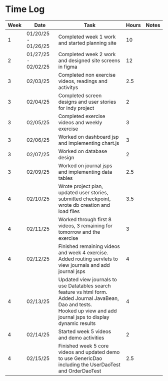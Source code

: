 # Time Log

|Week | Date                | Task                                                                                                                                                                           | Hours | Notes|
|------|---------------------|--------------------------------------------------------------------------------------------------------------------------------------------------------------------------------|-----|------|
| 1| 01/20/25 - 01/26/25 | Completed week 1 work and started planning site                                                                                                                                | 10  | |
| 2| 01/27/25 - 02/02/25 | Completed week 2 work and designed site screens in figma                                                                                                                       | 12  | |
| 3| 02/03/25            | Completed non exercise videos, readings and activitys                                                                                                                          | 2.5 | |
| 3| 02/04/25            | Completed screen designs and user stories for indy project                                                                                                                     | 2   | |
| 3| 02/05/25            | Completed exercise videos and weekly exercise                                                                                                                                  | 3   | |
| 3| 02/06/25            | Worked on dashboard jsp and implementing chart.js                                                                                                                              | 3   | |
| 3| 02/07/25            | Worked on database design                                                                                                                                                      | 2   | |
| 3| 02/09/25            | Worked on journal jsps and implementing data tables                                                                                                                            | 2.5 | |
| 4| 02/10/25            | Wrote project plan, updated user stories, submitted checkpoint, wrote db creation and load files                                                                               | 3.5 | |
| 4| 02/11/25            | Worked through first 8 videos, 3 remaining for tomorrow and the exercise                                                                                                       | 3   | |
| 4| 02/12/25            | Finished remaining videos and week 4 exercise. Added routing servlets to view journals and add journal jsps                                                                    | 4   | |
| 4| 02/13/25            | Updated view journals to use Datatables search feature vs html form. Added Journal JavaBean, Dao and tests.<br/> Hooked up view and add journal jsps to display dynamic results | 4   | |
| 4| 02/14/25            | Started week 5 videos and demo activities                                                                                                                                      | 2   | |
| 4| 02/15/25            | Finished week 5 core videos and updated demo to use GenericDao including the UserDaoTest and OrderDaoTest                                                                      | 2.5 | |